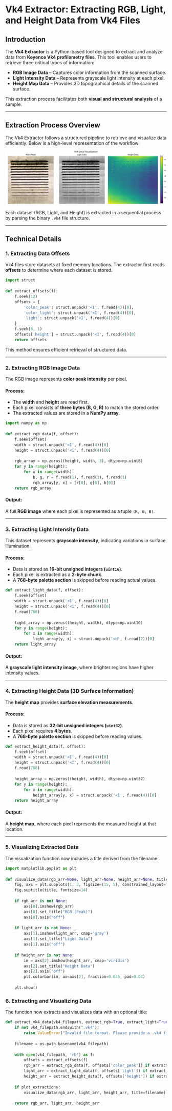 # Vk4 Extractor: Extracting RGB, Light, and Height Data from Vk4 Files

## Introduction
The **Vk4 Extractor** is a Python-based tool designed to extract and analyze data from **Keyence Vk4 profilometry files**. This tool enables users to retrieve three critical types of information:

- **RGB Image Data** – Captures color information from the scanned surface.
- **Light Intensity Data** – Represents grayscale light intensity at each pixel.
- **Height Map Data** – Provides 3D topographical details of the scanned surface.

This extraction process facilitates both **visual and structural analysis** of a sample.

---

## **Extraction Process Overview**
The Vk4 Extractor follows a structured pipeline to retrieve and visualize data efficiently. Below is a high-level representation of the workflow:

![Vk4 Extraction Process](../../../assets/images/vk4_extraction_diagram.png)

Each dataset (RGB, Light, and Height) is extracted in a sequential process by parsing the binary `.vk4` file structure.

---

## **Technical Details**

### **1. Extracting Data Offsets**
Vk4 files store datasets at fixed memory locations. The extractor first reads **offsets** to determine where each dataset is stored.

```python
import struct

def extract_offsets(f):
    f.seek(12)
    offsets = {
        'color_peak': struct.unpack('<I', f.read(4))[0],
        'color_light': struct.unpack('<I', f.read(4))[0],
        'light': struct.unpack('<I', f.read(4))[0]
    }
    f.seek(8, 1)
    offsets['height'] = struct.unpack('<I', f.read(4))[0]
    return offsets
```

This method ensures efficient retrieval of structured data.

---

### **2. Extracting RGB Image Data**
The RGB image represents **color peak intensity** per pixel.

#### **Process:**
- The **width** and **height** are read first.
- Each pixel consists of **three bytes (B, G, R)** to match the stored order.
- The extracted values are stored in a **NumPy array**.

```python
import numpy as np

def extract_rgb_data(f, offset):
    f.seek(offset)
    width = struct.unpack('<I', f.read(4))[0]
    height = struct.unpack('<I', f.read(4))[0]
    
    rgb_array = np.zeros((height, width, 3), dtype=np.uint8)
    for y in range(height):
        for x in range(width):
            b, g, r = f.read(1), f.read(1), f.read(1)
            rgb_array[y, x] = [r[0], g[0], b[0]]
    return rgb_array
```

#### **Output:**
A full **RGB image** where each pixel is represented as a tuple `(R, G, B)`.

---

### **3. Extracting Light Intensity Data**
This dataset represents **grayscale intensity**, indicating variations in surface illumination.

#### **Process:**
- Data is stored as **16-bit unsigned integers (`uint16`)**.
- Each pixel is extracted as a **2-byte chunk**.
- A **768-byte palette section** is skipped before reading actual values.

```python
def extract_light_data(f, offset):
    f.seek(offset)
    width = struct.unpack('<I', f.read(4))[0]
    height = struct.unpack('<I', f.read(4))[0]
    f.read(768)
    
    light_array = np.zeros((height, width), dtype=np.uint16)
    for y in range(height):
        for x in range(width):
            light_array[y, x] = struct.unpack('<H', f.read(2))[0]
    return light_array
```

#### **Output:**
A **grayscale light intensity image**, where brighter regions have higher intensity values.

---

### **4. Extracting Height Data (3D Surface Information)**
The **height map** provides **surface elevation measurements**.

#### **Process:**
- Data is stored as **32-bit unsigned integers (`uint32`)**.
- Each pixel requires **4 bytes**.
- A **768-byte palette section** is skipped before reading values.

```python
def extract_height_data(f, offset):
    f.seek(offset)
    width = struct.unpack('<I', f.read(4))[0]
    height = struct.unpack('<I', f.read(4))[0]
    f.read(768)
    
    height_array = np.zeros((height, width), dtype=np.uint32)
    for y in range(height):
        for x in range(width):
            height_array[y, x] = struct.unpack('<I', f.read(4))[0]
    return height_array
```

#### **Output:**
A **height map**, where each pixel represents the measured height at that location.

---

### **5. Visualizing Extracted Data**
The visualization function now includes a title derived from the filename:

```python
import matplotlib.pyplot as plt

def visualize_data(rgb_arr=None, light_arr=None, height_arr=None, title="Vk4 Data Visualization"):
    fig, axs = plt.subplots(1, 3, figsize=(15, 5), constrained_layout=True)
    fig.suptitle(title, fontsize=14)
    
    if rgb_arr is not None:
        axs[0].imshow(rgb_arr)
        axs[0].set_title("RGB (Peak)")
        axs[0].axis("off")
    
    if light_arr is not None:
        axs[1].imshow(light_arr, cmap='gray')
        axs[1].set_title("Light Data")
        axs[1].axis("off")
    
    if height_arr is not None:
        im = axs[2].imshow(height_arr, cmap='viridis')
        axs[2].set_title("Height Data")
        axs[2].axis("off")
        plt.colorbar(im, ax=axs[2], fraction=0.046, pad=0.04)
    
    plt.show()
```

### **6. Extracting and Visualizing Data**
The function now extracts and visualizes data with an optional title:

```python
def extract_vk4_data(vk4_filepath, extract_rgb=True, extract_light=True, extract_height=True, plot_extractions=True):
    if not vk4_filepath.endswith(".vk4"):
        raise ValueError("Invalid file format. Please provide a .vk4 file.")
    
    filename = os.path.basename(vk4_filepath)
    
    with open(vk4_filepath, 'rb') as f:
        offsets = extract_offsets(f)
        rgb_arr = extract_rgb_data(f, offsets['color_peak']) if extract_rgb else None
        light_arr = extract_light_data(f, offsets['light']) if extract_light else None
        height_arr = extract_height_data(f, offsets['height']) if extract_height else None
    
    if plot_extractions:
        visualize_data(rgb_arr, light_arr, height_arr, title=filename)
    
    return rgb_arr, light_arr, height_arr
```
